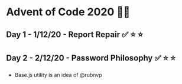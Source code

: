 # Advent of Code 2020 🎅🏻

## Day 1 - 1/12/20 - Report Repair ✅ ⭐️ ⭐️
## Day 2 - 2/12/20 - Password Philosophy ✅ ⭐️ ⭐️

- Base.js utility is an idea of @rubnvp